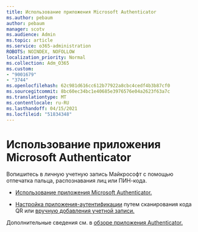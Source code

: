 ```yaml
---
title: Использование приложения Microsoft Authenticator
ms.author: pebaum
author: pebaum
manager: scotv
ms.audience: Admin
ms.topic: article
ms.service: o365-administration
ROBOTS: NOINDEX, NOFOLLOW
localization_priority: Normal
ms.collection: Adm_O365
ms.custom:
- "9001679"
- "3744"
ms.openlocfilehash: 62c981d616cc612b77922a8cbc4cedf4b3b87cf0
ms.sourcegitcommit: 8bc60ec34bc1e40685e3976576e04a2623f63a7c
ms.translationtype: MT
ms.contentlocale: ru-RU
ms.lasthandoff: 04/15/2021
ms.locfileid: "51834348"
---
```

# <a name="using-the-microsoft-authenticator-app"></a>Использование приложения Microsoft Authenticator

Вопишитесь в личную учетную запись Майкрософт с помощью отпечатка пальца, распознавания лиц или ПИН-кода.

- [Использование приложения Microsoft Authenticator.](https://support.microsoft.com/help/4026727/microsoft-account-how-to-use-the-microsoft-authenticator-app) 

- [Настройка приложения-аутентификации](https://docs.microsoft.com/azure/active-directory/user-help/security-info-setup-auth-app) путем сканирования кода QR или [вручную добавления учетной записи.](https://docs.microsoft.com/azure/active-directory/user-help/user-help-auth-app-add-account-manual)  

Дополнительные сведения см. в [обзоре приложения Authenticator.](https://docs.microsoft.com/azure/active-directory/user-help/user-help-auth-app-overview)
